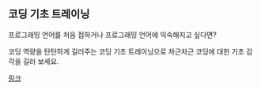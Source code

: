 ## 코딩 기초 트레이닝

프로그래밍 언어를 처음 접하거나 프로그래밍 언어에 익숙해지고 싶다면?

코딩 역량을 탄탄하게 길러주는 코딩 기초 트레이닝으로 차근차근 코딩에 대한 기초 감각을 길러 보세요.

[링크](https://school.programmers.co.kr/learn/challenges/training?order=acceptance_desc)
